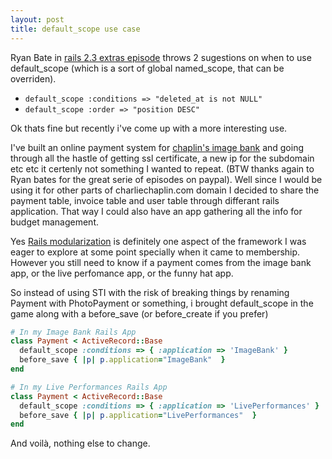 ```yaml
---
layout: post
title: default_scope use case
---
```


Ryan Bate in <a href="http://railscasts.com/episodes/152-rails-2-3-extras">rails 2.3 extras episode</a> throws 2 sugestions on when to use default_scope (which is a sort of global named_scope, that can be overriden).

* `default_scope :conditions => "deleted_at is not NULL"`
* `default_scope :order => "position DESC"`

Ok thats fine but recently i've come up with a more interesting use.

I've built an online payment system for <a href="http://photo.charliechaplin.com/">chaplin's image bank</a> and going through all the hastle of getting ssl certificate, a new ip for the subdomain etc etc it certenly not something I wanted to repeat. (BTW thanks again to Ryan bates for the great serie of episodes on paypal). Well since I would be using it for other parts of charliechaplin.com domain I decided to share the payment table, invoice table and user table through differant rails application. That way I could also have an app gathering all the info for budget management.

Yes <a href="http://blog.rubybestpractices.com/posts/gregory/rails_modularity_1.html">Rails modularization</a> is definitely one aspect of the framework I was eager to explore at some point specially when it came to membership. However you still need to know if a payment comes from the image bank app, or the live perfomance app, or the funny hat app.

So instead of using STI with the risk of breaking things by renaming Payment with PhotoPayment or something, i brought default_scope in the game along with a before_save (or before_create if you prefer)

``` ruby
# In my Image Bank Rails App 
class Payment < ActiveRecord::Base
  default_scope :conditions => { :application => 'ImageBank' }
  before_save { |p| p.application="ImageBank"  }
end

# In my Live Performances Rails App 
class Payment < ActiveRecord::Base
  default_scope :conditions => { :application => 'LivePerformances' }
  before_save { |p| p.application="LivePerformances"  }
end
``` 

And voilà, nothing else to change.


